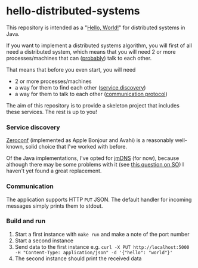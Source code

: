 # hello-distributed-systems
This repository is intended as a "[Hello, World!](https://en.wikipedia.org/wiki/%22Hello,_World!%22_program)" for distributed systems in Java.

If you want to implement a distributed systems algorithm, you will first of all
need a distributed system, which means that you will need 2 or more
processes/machines that can
([probably](https://en.wikipedia.org/wiki/CAP_theorem)) talk to each other.

That means that before you even start, you will need

* 2 or more processes/machines
* a way for them to find each other ([service discovery](https://en.wikipedia.org/wiki/Service_discovery))
* a way for them to talk to each other ([communication protocol](https://en.wikipedia.org/wiki/Communication_protocol))

The aim of this repository is to provide a skeleton project that includes these
services. The rest is up to you!

### Service discovery

[Zeroconf](https://en.wikipedia.org/wiki/Zero-configuration_networking)
(implemented as Apple Bonjour and Avahi) is a reasonably well-known, solid
choice that I've worked with before.

Of the Java implementations, I've opted for
[jmDNS](https://github.com/jmdns/jmdns) (for now), because although there may
be some problems with it (see
[this question on SO](https://stackoverflow.com/questions/1233204/are-there-any-other-java-libraries-for-bonjour-zeroconf-apart-from-jmdns))
I haven't yet found a great replacement.

### Communication

The application supports HTTP `PUT` JSON. The default handler for incoming
messages simply prints them to stdout.

### Build and run

1. Start a first instance with `make run` and make a note of the port number
2. Start a second instance
3. Send data to the first instance e.g. `curl -X PUT http://localhost:5000 -H "Content-Type: application/json" -d '{"hello": "world"}'`
4. The second instance should print the received data
